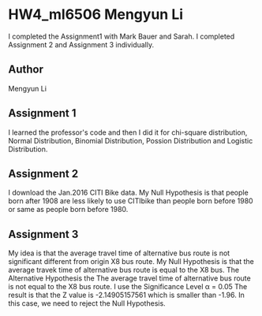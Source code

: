 # HW4_ml6506 Mengyun Li
I completed the Assignment1 with Mark Bauer and Sarah.
I completed Assignment 2 and Assignment 3 individually.

## Author
Mengyun Li

## Assignment 1
I learned the professor's code and then I did it for chi-square distribution, Normal Distribution, Binomial Distribution, Possion Distribution and Logistic Distribution.

## Assignment 2
I download the Jan.2016 CITI Bike data. My Null Hypothesis is that people born after 1908 are less likely to use CITIbike than people born before 1980 or same as people born before 1980.

## Assignment 3
My idea is that the average travel time of alternative bus route is not significant different from origin X8 bus route.
My Null Hypothesis is that the average travek time of alternative bus route is equal to the X8 bus.
The Alternative Hypothesis the The average travel time of alternative bus route is not equal to the X8 bus route.
I use the Significance Level α = 0.05
The result is that the Z value is -2.14905157561 which is smaller than -1.96. In this case, we need to reject the Null Hypothesis.
